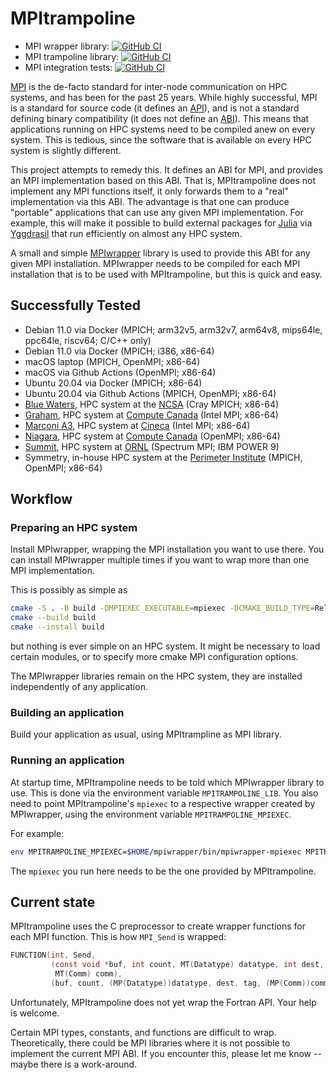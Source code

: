# MPItrampoline

* MPI wrapper library: [![GitHub
  CI](https://github.com/eschnett/MPIwrapper/actions/workflows/CI.yml/badge.svg)](https://github.com/eschnett/MPIwrapper/actions)
* MPI trampoline library: [![GitHub
  CI](https://github.com/eschnett/MPItrampoline/actions/workflows/CI.yml/badge.svg)](https://github.com/eschnett/MPItrampoline/actions)
* MPI integration tests: [![GitHub
  CI](https://github.com/eschnett/MPItest/actions/workflows/CI.yml/badge.svg)](https://github.com/eschnett/MPItest/actions)

[MPI](https://www.mpi-forum.org) is the de-facto standard for
inter-node communication on HPC systems, and has been for the past 25
years. While highly successful, MPI is a standard for source code (it
defines an [API](https://en.wikipedia.org/wiki/API)), and is not a
standard defining binary compatibility (it does not define an
[ABI](https://en.wikipedia.org/wiki/Application_binary_interface)).
This means that applications running on HPC systems need to be
compiled anew on every system. This is tedious, since the software
that is available on every HPC system is slightly different.

This project attempts to remedy this. It defines an ABI for MPI, and
provides an MPI implementation based on this ABI. That is,
MPItrampoline does not implement any MPI functions itself, it only
forwards them to a "real" implementation via this ABI. The advantage
is that one can produce "portable" applications that can use any given
MPI implementation. For example, this will make it possible to build
external packages for [Julia](https://julialang.org) via
[Yggdrasil](https://github.com/JuliaPackaging/Yggdrasil) that run
efficiently on almost any HPC system.

A small and simple
[MPIwrapper](https://github.com/eschnett/MPIwrapper) library is used
to provide this ABI for any given MPI installation. MPIwrapper needs
to be compiled for each MPI installation that is to be used with
MPItrampoline, but this is quick and easy.

## Successfully Tested

- Debian 11.0 via Docker (MPICH; arm32v5, arm32v7, arm64v8, mips64le, ppc64le, riscv64; C/C++ only)
- Debian 11.0 via Docker (MPICH; i386, x86-64)
- macOS laptop (MPICH, OpenMPI; x86-64)
- macOS via Github Actions (OpenMPI; x86-64)
- Ubuntu 20.04 via Docker (MPICH; x86-64)
- Ubuntu 20.04 via Github Actions (MPICH, OpenMPI; x86-64)
- [Blue Waters](https://bluewaters.ncsa.illinois.edu), HPC system at the [NCSA](http://www.ncsa.illinois.edu)  (Cray MPICH; x86-64)
- [Graham](https://docs.computecanada.ca/wiki/Graham), HPC system at [Compute Canada](https://www.computecanada.ca)  (Intel MPI; x86-64)
- [Marconi A3](https://www.hpc.cineca.it/hardware/marconi), HPC system at [Cineca](https://www.hpc.cineca.it) (Intel MPI; x86-64)
- [Niagara](https://docs.computecanada.ca/wiki/Niagara), HPC system at [Compute Canada](https://www.computecanada.ca)  (OpenMPI; x86-64)
- [Summit](https://www.olcf.ornl.gov/summit/), HPC system at [ORNL](https://www.ornl.gov) (Spectrum MPI; IBM POWER 9)
- Symmetry, in-house HPC system at the [Perimeter Institute](https://perimeterinstitute.ca)  (MPICH, OpenMPI; x86-64)

## Workflow

### Preparing an HPC system

Install MPIwrapper, wrapping the MPI installation you want to use
there. You can install MPIwrapper multiple times if you want to wrap
more than one MPI implementation.

This is possibly as simple as
```sh
cmake -S . -B build -DMPIEXEC_EXECUTABLE=mpiexec -DCMAKE_BUILD_TYPE=RelWithDebInfo -DCMAKE_INSTALL_PREFIX=$HOME/mpiwrapper
cmake --build build
cmake --install build
```
but nothing is ever simple on an HPC system. It might be necessary to
load certain modules, or to specify more cmake MPI configuration
options.

The MPIwrapper libraries remain on the HPC system, they are installed
independently of any application.

### Building an application

Build your application as usual, using MPItrampline as MPI library.

### Running an application

At startup time, MPItrampoline needs to be told which MPIwrapper
library to use. This is done via the environment variable
`MPITRAMPOLINE_LIB`. You also need to point MPItrampoline's `mpiexec`
to a respective wrapper created by MPIwrapper, using the environment
variable `MPITRAMPOLINE_MPIEXEC`.

For example:
```sh
env MPITRAMPOLINE_MPIEXEC=$HOME/mpiwrapper/bin/mpiwrapper-mpiexec MPITRAMPOLINE_LIB=$HOME/mpiwrapper/lib/libmpiwrapper.so mpiexec -n 4 ./your-application
```
The `mpiexec` you run here needs to be the one provided by MPItrampoline.

## Current state

MPItrampoline uses the C preprocessor to create wrapper functions for
each MPI function. This is how `MPI_Send` is wrapped:
```C
FUNCTION(int, Send,
         (const void *buf, int count, MT(Datatype) datatype, int dest, int tag,
          MT(Comm) comm),
         (buf, count, (MP(Datatype))datatype, dest, tag, (MP(Comm))comm))
```

Unfortunately, MPItrampoline does not yet wrap the Fortran API. Your
help is welcome.

Certain MPI types, constants, and functions are difficult to
wrap. Theoretically, there could be MPI libraries where it is not
possible to implement the current MPI ABI. If you encounter this,
please let me know -- maybe there is a work-around.
